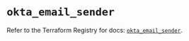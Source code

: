 # `okta_email_sender`

Refer to the Terraform Registry for docs: [`okta_email_sender`](https://registry.terraform.io/providers/okta/okta/4.15.0/docs/resources/email_sender).
